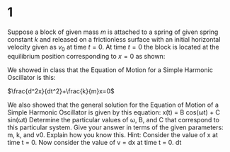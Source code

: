 # 1

Suppose a block of given mass $m$ is attached to a spring of given spring constant $k$ and released on a frictionless surface with an initial horizontal velocity given as $v_0$ at time $t = 0$. At time $t = 0$ the block is located at the equilibrium position corresponding to $x = 0$ as shown:

We showed in class that the Equation of Motion for a Simple Harmonic Oscillator is this:

$\frac{d^2x}{dt^2}+\frac{k}{m}x=0$

We also showed that the general solution for the Equation of Motion of a Simple Harmonic
Oscillator is given by this equation:
x(t) = B cos(ωt) + C sin(ωt)
Determine the particular values of ω, B, and C that correspond to this particular system. Give
your answer in terms of the given parameters: m, k, and v0. Explain how you know this. Hint:
Consider the value of x at time t = 0. Now consider the value of v = dx
 at time t = 0.
dt